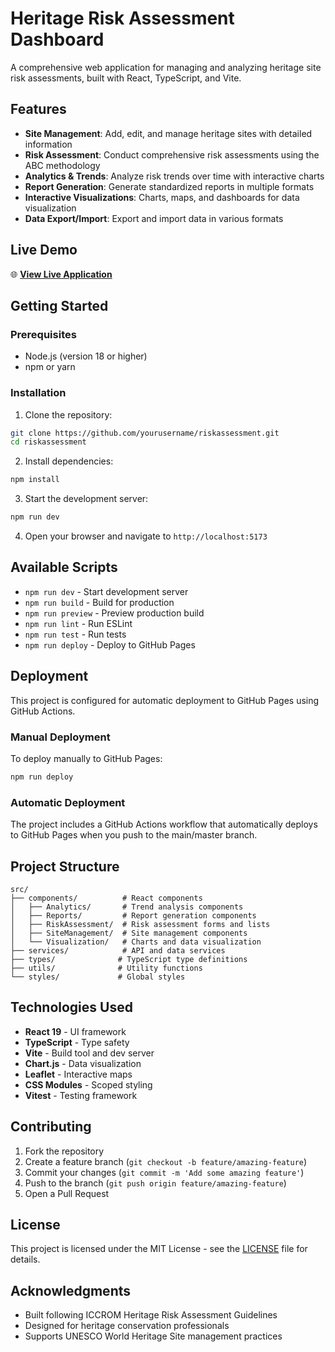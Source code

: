 # Heritage Risk Assessment Dashboard

A comprehensive web application for managing and analyzing heritage site risk assessments, built with React, TypeScript, and Vite.

## Features

- **Site Management**: Add, edit, and manage heritage sites with detailed information
- **Risk Assessment**: Conduct comprehensive risk assessments using the ABC methodology
- **Analytics & Trends**: Analyze risk trends over time with interactive charts
- **Report Generation**: Generate standardized reports in multiple formats
- **Interactive Visualizations**: Charts, maps, and dashboards for data visualization
- **Data Export/Import**: Export and import data in various formats

## Live Demo

🌐 **[View Live Application](https://yourusername.github.io/riskassessment)**

## Getting Started

### Prerequisites

- Node.js (version 18 or higher)
- npm or yarn

### Installation

1. Clone the repository:
```bash
git clone https://github.com/yourusername/riskassessment.git
cd riskassessment
```

2. Install dependencies:
```bash
npm install
```

3. Start the development server:
```bash
npm run dev
```

4. Open your browser and navigate to `http://localhost:5173`

## Available Scripts

- `npm run dev` - Start development server
- `npm run build` - Build for production
- `npm run preview` - Preview production build
- `npm run lint` - Run ESLint
- `npm run test` - Run tests
- `npm run deploy` - Deploy to GitHub Pages

## Deployment

This project is configured for automatic deployment to GitHub Pages using GitHub Actions.

### Manual Deployment

To deploy manually to GitHub Pages:

```bash
npm run deploy
```

### Automatic Deployment

The project includes a GitHub Actions workflow that automatically deploys to GitHub Pages when you push to the main/master branch.

## Project Structure

```
src/
├── components/          # React components
│   ├── Analytics/       # Trend analysis components
│   ├── Reports/         # Report generation components
│   ├── RiskAssessment/  # Risk assessment forms and lists
│   ├── SiteManagement/  # Site management components
│   └── Visualization/   # Charts and data visualization
├── services/            # API and data services
├── types/              # TypeScript type definitions
├── utils/              # Utility functions
└── styles/             # Global styles
```

## Technologies Used

- **React 19** - UI framework
- **TypeScript** - Type safety
- **Vite** - Build tool and dev server
- **Chart.js** - Data visualization
- **Leaflet** - Interactive maps
- **CSS Modules** - Scoped styling
- **Vitest** - Testing framework

## Contributing

1. Fork the repository
2. Create a feature branch (`git checkout -b feature/amazing-feature`)
3. Commit your changes (`git commit -m 'Add some amazing feature'`)
4. Push to the branch (`git push origin feature/amazing-feature`)
5. Open a Pull Request

## License

This project is licensed under the MIT License - see the [LICENSE](LICENSE) file for details.

## Acknowledgments

- Built following ICCROM Heritage Risk Assessment Guidelines
- Designed for heritage conservation professionals
- Supports UNESCO World Heritage Site management practices